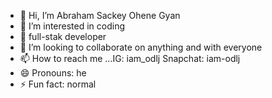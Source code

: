 - 👋 Hi, I’m Abraham Sackey Ohene Gyan
- 👀 I’m interested in coding
- 🌱 full-stak developer
- 💞️ I’m looking to collaborate on anything and with everyone 
- 📫 How to reach me ...IG: iam_odlj Snapchat: iam-odlj
- 😄 Pronouns: he
- ⚡ Fun fact: normal

<!---
iamodlj/iamodlj is a ✨ special ✨ repository because its `README.md` (this file) appears on your GitHub profile.
You can click the Preview link to take a look at your changes.
--->
